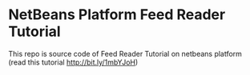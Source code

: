 # NetBeans Platform Feed Reader Tutorial
This repo is source code of Feed Reader Tutorial on netbeans platform (read this tutorial http://bit.ly/1mbYJoH)
